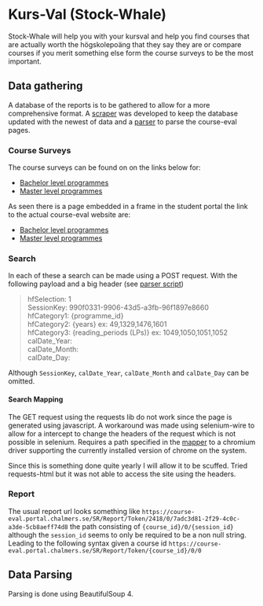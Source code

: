 # Kurs-Val (Stock-Whale)
Stock-Whale will help you with your kursval and help you find courses that are actually worth the högskolepoäng that they say they are or compare courses if you merit something else form the course surveys to be the most important.

## Data gathering
A database of the reports is to be gathered to allow for a more comprehensive format. A [scraper](scraper.py) was developed to keep the database updated with the newest of data and a [parser](parser.py) to parse the course-eval pages.
### Course Surveys
The course surveys can be found on on the links below for:
- [Bachelor level programmes](https://student.portal.chalmers.se/sv/chalmersstudier/minkursinformation/kursvardering/Sidor/kursenkatermaster.aspx)
- [Master level programmes](https://student.portal.chalmers.se/sv/chalmersstudier/minkursinformation/kursvardering/Sidor/kursenkatermaster.aspx)

As seen there is a page embedded in a frame in the student portal the link to the actual course-eval website are:
- [Bachelor level programmes](https://course-eval.portal.chalmers.se/sr/ar/4257/sv)
- [Master level programmes](https://course-eval.portal.chalmers.se/sr/ar/4248/sv)

### Search
In each of these a search can be made using a POST request. With the following payload and a big header (see [parser script](parser.py))
>hfSelection: 1<br>
>SessionKey: 990f0331-9906-43d5-a3fb-96f1897e8660<br>
>hfCategory1: {programme_id}<br>
>hfCategory2: {years} ex: 49,1329,1476,1601<br>
>hfCategory3: {reading_periods (LPs)} ex: 1049,1050,1051,1052<br>
>calDate_Year: <br>
>calDate_Month: <br>
>calDate_Day:

Although `SessionKey`, `calDate_Year`, `calDate_Month` and `calDate_Day` can be omitted.
#### Search Mapping
The GET request using the requests lib do not work since the page is generated using javascript. A workaround was made using selenium-wire to allow for a intercept to change the headers of the request which is not possible in selenium. Requires a path specified in the [mapper](mapper.py) to a chromium driver supporting the currently installed version of chrome on the system.

Since this is something done quite yearly I will allow it to be scuffed. Tried requests-html but it was not able to access the site using the headers.
### Report
The usual report url looks something like `https://course-eval.portal.chalmers.se/SR/Report/Token/2418/0/7adc3d81-2f29-4c0c-a3de-5cb8aeff74d8`
the path consisting of `{course_id}/0/{session_id}` although the `session_id` seems to only be required to be a non null string. Leading to the following syntax given a course id `https://course-eval.portal.chalmers.se/SR/Report/Token/{course_id}/0/0`
## Data Parsing
Parsing is done using BeautifulSoup 4.